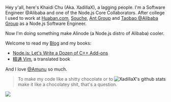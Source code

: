 <!-- ![Flandre](https://github.com/XadillaX/XadillaX/raw/master/T1dgrQXgVqXXbmvNQW_023659.jpg) -->

Hey y'all, here's Khaidi Chu (Aka. XadillaX), a lagging people. I'm a Software Engineer @Alibaba and one of the Node.js Core Collaborators. After college I used to work at [Huaban.com](https://huaban.com), [Souche](https://www.dasouche.com/en), [Ant Group](https://www.antgroup.com/en) and [Taobao @Alibaba Group](https://www.alibabagroup.com/en/global/home) as a Node.js Software Engineer.

<div>
Now I'm doing something make Alinode (a Node.js distro of Alibaba) cooler.

Welcome to read my [Blog](https://xcoder.in/) and my books:

+ [Node.js: Let's Write a Dozen of C++ Add-ons](https://www.google.com/books/edition/_/52j5xAEACAAJ)
+ [精通 Vim](https://book.douban.com/subject/35005327/), a translated book

And I love [@Amunu](https://github.com/Amunu) so much.

<img align="right" src="https://github-readme-stats.vercel.app/api?username=XadillaX&show_icons=true&theme=material-palenight" alt="XadillaX's github stats" />
</div>

> To make my code like a shitty chocolate or to make it like a chocolatey shit, that's a question.


<a href="https://github.com/XadillaX">
  <img align="center" src="https://github-readme-stats.vercel.app/api/top-langs/?username=XadillaX&layout=compact&theme=material-palenight" />
</a>
